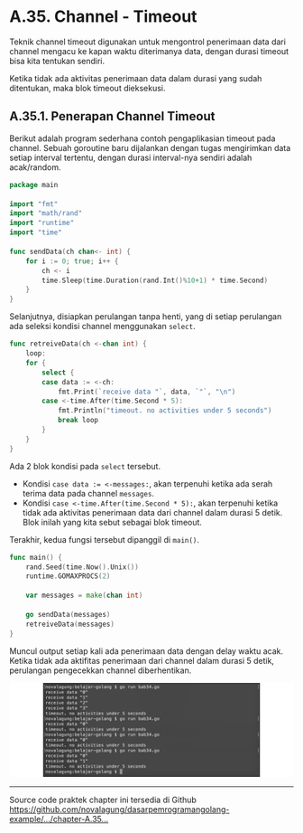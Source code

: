 # A.35. Channel - Timeout

Teknik channel timeout digunakan untuk mengontrol penerimaan data dari channel mengacu ke kapan waktu diterimanya data, dengan durasi timeout bisa kita tentukan sendiri.

Ketika tidak ada aktivitas penerimaan data dalam durasi yang sudah ditentukan, maka blok timeout dieksekusi.

## A.35.1. Penerapan Channel Timeout

Berikut adalah program sederhana contoh pengaplikasian timeout pada channel. Sebuah goroutine baru dijalankan dengan tugas mengirimkan data setiap interval tertentu, dengan durasi interval-nya sendiri adalah acak/random.

```go
package main

import "fmt"
import "math/rand"
import "runtime"
import "time"

func sendData(ch chan<- int) {
    for i := 0; true; i++ {
        ch <- i
        time.Sleep(time.Duration(rand.Int()%10+1) * time.Second)
    }
}
```

Selanjutnya, disiapkan perulangan tanpa henti, yang di setiap perulangan ada seleksi kondisi channel menggunakan `select`.

```go
func retreiveData(ch <-chan int) {
    loop:
    for {
        select {
        case data := <-ch:
            fmt.Print(`receive data "`, data, `"`, "\n")
        case <-time.After(time.Second * 5):
            fmt.Println("timeout. no activities under 5 seconds")
            break loop
        }
    }
}
```

Ada 2 blok kondisi pada `select` tersebut.

 - Kondisi `case data := <-messages:`, akan terpenuhi ketika ada serah terima data pada channel `messages`.
 - Kondisi `case <-time.After(time.Second * 5):`, akan terpenuhi ketika tidak ada aktivitas penerimaan data dari channel dalam durasi 5 detik. Blok inilah yang kita sebut sebagai blok timeout.

Terakhir, kedua fungsi tersebut dipanggil di `main()`.

```go
func main() {
    rand.Seed(time.Now().Unix())
    runtime.GOMAXPROCS(2)

    var messages = make(chan int)

    go sendData(messages)
    retreiveData(messages)
}
```

Muncul output setiap kali ada penerimaan data dengan delay waktu acak. Ketika tidak ada aktifitas penerimaan dari channel dalam durasi 5 detik, perulangan pengecekkan channel diberhentikan.

![Channel timeout](images/A_channel_timeout_1_channel_delay.png)

---

<div class="source-code-link">
    <div class="source-code-link-message">Source code praktek chapter ini tersedia di Github</div>
    <a href="https://github.com/novalagung/dasarpemrogramangolang-example/tree/master/chapter-A.35-channel-timeout">https://github.com/novalagung/dasarpemrogramangolang-example/.../chapter-A.35...</a>
</div>
